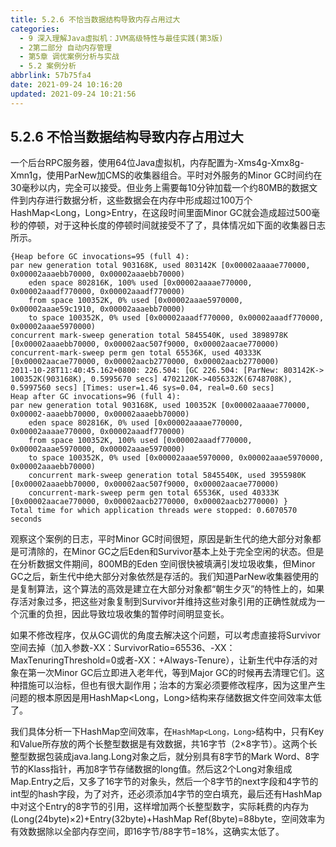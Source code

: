```yaml
---
title: 5.2.6 不恰当数据结构导致内存占用过大
categories: 
  - 9 深入理解Java虛拟机：JVM高级特性与最佳实践(第3版)
  - 2第二部分 自动内存管理
  - 第5章 调优案例分析与实战
  - 5.2 案例分析
abbrlink: 57b75fa4
date: 2021-09-24 10:16:20
updated: 2021-09-24 10:21:56
---
```

## 5.2.6 不恰当数据结构导致内存占用过大
一个后台RPC服务器，使用64位Java虚拟机，内存配置为-Xms4g-Xmx8g-Xmn1g，使用ParNew加CMS的收集器组合。平时对外服务的Minor GC时间约在30毫秒以内，完全可以接受。但业务上需要每10分钟加载一个约80MB的数据文件到内存进行数据分析，这些数据会在内存中形成超过100万个HashMap<Long，Long>Entry，在这段时间里面Minor GC就会造成超过500毫秒的停顿，对于这种长度的停顿时间就接受不了了，具体情况如下面的收集器日志所示。

```
{Heap before GC invocations=95 (full 4): 
par new generation total 903168K, used 803142K [0x00002aaaae770000, 0x00002aaaebb70000, 0x00002aaaebb70000) 
    eden space 802816K, 100% used [0x00002aaaae770000, 0x00002aaadf770000, 0x00002aaadf770000) 
    from space 100352K, 0% used [0x00002aaae5970000, 0x00002aaae59c1910, 0x00002aaaebb70000) 
    to space 100352K, 0% used [0x00002aaadf770000, 0x00002aaadf770000, 0x00002aaae5970000) 
concurrent mark-sweep generation total 5845540K, used 3898978K [0x00002aaaebb70000, 0x00002aac507f9000, 0x00002aacae770000) 
concurrent-mark-sweep perm gen total 65536K, used 40333K [0x00002aacae770000, 0x00002aacb2770000, 0x00002aacb2770000) 
2011-10-28T11:40:45.162+0800: 226.504: [GC 226.504: [ParNew: 803142K-> 100352K(903168K), 0.5995670 secs] 4702120K->4056332K(6748708K), 0.5997560 secs] [Times: user=1.46 sys=0.04, real=0.60 secs] 
Heap after GC invocations=96 (full 4): 
par new generation total 903168K, used 100352K [0x00002aaaae770000, 0x00002-aaaebb70000, 0x00002aaaebb70000) 
    eden space 802816K, 0% used [0x00002aaaae770000, 0x00002aaaae770000, 0x00002aaadf770000) 
    from space 100352K, 100% used [0x00002aaadf770000, 0x00002aaae5970000, 0x00002aaae5970000) 
    to space 100352K, 0% used [0x00002aaae5970000, 0x00002aaae5970000, 0x00002aaaebb70000) 
    concurrent mark-sweep generation total 5845540K, used 3955980K [0x00002aaaebb70000, 0x00002aac507f9000, 0x00002aacae770000) 
    concurrent-mark-sweep perm gen total 65536K, used 40333K [0x00002aacae770000, 0x00002aacb2770000, 0x00002aacb2770000) }
Total time for which application threads were stopped: 0.6070570 seconds
```
观察这个案例的日志，平时Minor GC时间很短，原因是新生代的绝大部分对象都是可清除的，在Minor GC之后Eden和Survivor基本上处于完全空闲的状态。但是在分析数据文件期间，800MB的Eden 空间很快被填满引发垃圾收集，但Minor GC之后，新生代中绝大部分对象依然是存活的。我们知道ParNew收集器使用的是复制算法，这个算法的高效是建立在大部分对象都“朝生夕灭”的特性上的，如果存活对象过多，把这些对象复制到Survivor并维持这些对象引用的正确性就成为一个沉重的负担，因此导致垃圾收集的暂停时间明显变长。

如果不修改程序，仅从GC调优的角度去解决这个问题，可以考虑直接将Survivor空间去掉（加入参数-XX：SurvivorRatio=65536、-XX：MaxTenuringThreshold=0或者-XX：+Always-Tenure），让新生代中存活的对象在第一次Minor GC后立即进入老年代，等到Major GC的时候再去清理它们。这种措施可以治标，但也有很大副作用；治本的方案必须要修改程序，因为这里产生问题的根本原因是用HashMap<Long，Long>结构来存储数据文件空间效率太低了。

我们具体分析一下HashMap空间效率，在`HashMap<Long，Long>`结构中，只有Key和Value所存放的两个长整型数据是有效数据，共16字节（2×8字节）。这两个长整型数据包装成java.lang.Long对象之后，就分别具有8字节的Mark Word、8字节的Klass指针，再加8字节存储数据的long值。然后这2个Long对象组成Map.Entry之后，又多了16字节的对象头，然后一个8字节的next字段和4字节的int型的hash字段，为了对齐，还必须添加4字节的空白填充，最后还有HashMap中对这个Entry的8字节的引用，这样增加两个长整型数字，实际耗费的内存为(Long(24byte)×2)+Entry(32byte)+HashMap Ref(8byte)=88byte，空间效率为有效数据除以全部内存空间，即16字节/88字节=18%，这确实太低了。
